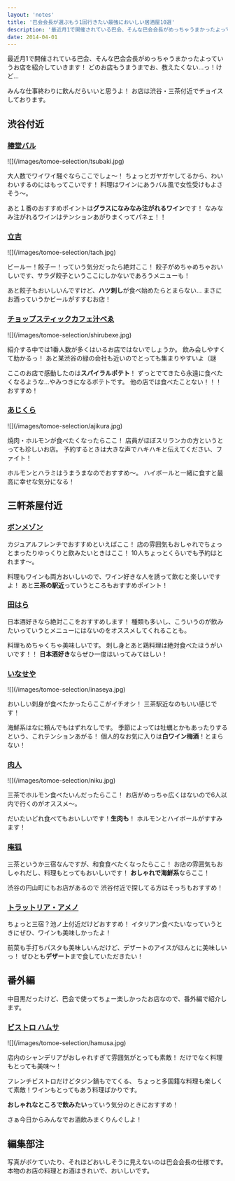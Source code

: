```yaml
---
layout: 'notes'
title: '巴会会長が選ぶもう1回行きたい最強においしい居酒屋10選'
description: '最近月1で開催されている巴会、そんな巴会会長がめっちゃうまかったよっていうお店を紹介していきます！'
date: 2014-04-01
---
```


最近月1で開催されている巴会、そんな巴会会長がめっちゃうまかったよっていうお店を紹介していきます！
どのお店もうまうまでお、教えたくない…っ！けど…
 
みんな仕事終わりに飲んだらいいと思うよ！
お店は渋谷・三茶付近でチョイスしております。
 	
## 渋谷付近
 
### [椿堂バル](http://tabelog.com/tokyo/A1303/A130301/13113899/)

<div class="entry__media">
	![](/images/tomoe-selection/tsubaki.jpg)
</div>

大人数でワイワイ騒ぐならここでしょ〜！
ちょっとガヤガヤしてるから、わいわいするのにはもってこいです！
料理はワインにあうバル風で女性受けもよさそう〜。
 
あと１番のおすすめポイントは**グラスになみなみ注がれるワイン**です！
なみなみ注がれるワインはテンションあがりまくってパネェ！！
 
### [立吉](http://tabelog.com/tokyo/A1303/A130301/13101510/)

<div class="entry__media">
	![](/images/tomoe-selection/tach.jpg)
</div>

ビールー！餃子ー！っていう気分だったら絶対ここ！
餃子がめちゃめちゃおいしいです、サラダ餃子というここにしかないであろうメニューも！
 
あと餃子もおいしいんですけど、**ハツ刺し**が食べ始めたらとまらない…
まさにお酒っていうかビールがすすむお店！
 
### [チョップスティックカフェ汁べゑ](http://tabelog.com/tokyo/A1303/A130301/13010775/)

<div class="entry__media">
	![](/images/tomoe-selection/shirubexe.jpg)
</div>

紹介する中では1番人数が多くはいるお店ではないでしょうか。
飲み会しやすくて助かるっ！
あと某渋谷の緑の会社も近いのでとっても集まりやすいよ（謎
 
ここのお店で感動したのは**スパイラルポテト**！
ずっとでてきたら永遠に食べたくなるような…やみつきになるポテトです。
他の店では食べたことない！！！おすすめ！
 
### [あじくら](http://tabelog.com/tokyo/A1303/A130301/13007270/)

<div class="entry__media">
	![](/images/tomoe-selection/ajikura.jpg)
</div>

焼肉・ホルモンが食べたくなったらここ！
店員がほぼスリランカの方というとっても珍しいお店。
予約するときは大きな声でハキハキと伝えてください、ファイト！
 
ホルモンとハラミはうまうまなのでおすすめ〜。
ハイボールと一緒に食すと最高に幸せな気分になる！
 
## 三軒茶屋付近  
 
### [ボンメゾン](http://tabelog.com/tokyo/A1317/A131706/13159097/)

カジュアルフレンチでおすすめといえばここ！
店の雰囲気もおしゃれでちょっとまったりゆっくりと飲みたいときはここ！
10人ちょっとくらいでも予約はとれます〜。
 
料理もワインも両方おいしいので、ワイン好きな人を誘って飲むと楽しいですよ！
あと**三茶の駅近**っていうところもおすすめポイント！
 
### [田はら](http://tabelog.com/tokyo/A1317/A131706/13115284/)

日本酒好きなら絶対ここをおすすめします！
種類も多いし、こういうのが飲みたいっていうとメニューにはないのをオススメしてくれることも。
 
料理もめちゃくちゃ美味しいです。
刺し身とあと鶏料理は絶対食べたほうがいいです！！
**日本酒好き**ならぜひ一度はいってみてほしい！
 
### [いなせや](http://tabelog.com/tokyo/A1317/A131706/13049388/)

<div class="entry__media">
	![](/images/tomoe-selection/inaseya.jpg)
</div>

おいしい刺身が食べたかったらここがイチオシ！
三茶駅近なのもいい感じです！
 
海鮮系はなに頼んでもはずれなしです。
季節によっては牡蠣とかもあったりするという、これテンションあがる！
個人的なお気に入りは**白ワイン梅酒**！とまらない！
 
### [肉人](http://tabelog.com/tokyo/A1317/A131706/13114909/)

<div class="entry__media">
	![](/images/tomoe-selection/niku.jpg)
</div>

三茶でホルモン食べたいんだったらここ！
お店がめっちゃ広くはないので6人以内で行くのがオススメ〜。
 
だいたいどれ食べてもおいしいです！**生肉も**！
ホルモンとハイボールがすすみます！
 
### [庵狐](http://tabelog.com/tokyo/A1317/A131705/13024958/)

三茶というか三宿なんですが、和食食べたくなったらここ！
お店の雰囲気もおしゃれだし、料理もとってもおいしいです！
**おしゃれで海鮮系**ならここ！
 
渋谷の円山町にもお店があるので
渋谷付近で探してる方はそっちもおすすめ！  
 
### [トラットリア・アメノ](http://tabelog.com/tokyo/A1318/A131801/13117770/)

ちょっと三宿？池ノ上付近だけどおすすめ！
イタリアン食べたいなっていうときにぜひ、ワインも美味しかったよ！
 
前菜も手打ちパスタも美味しいんだけど、デザートのアイスがほんとに美味しいっ！
ぜひとも**デザート**まで食していただきたい！  
 
## 番外編

中目黒だったけど、巴会で使ってちょー楽しかったお店なので、番外編で紹介します。
 
### [ビストロ ハムサ](http://tabelog.com/tokyo/A1317/A131701/13042004/)

<div class="entry__media">
	![](/images/tomoe-selection/hamusa.jpg)
</div>

店内のシャンデリアがおしゃれすぎて雰囲気がとっても素敵！
だけでなく料理もとっても美味〜！
 
フレンチビストロだけどタジン鍋もでてくる、
ちょっと多国籍な料理も楽しくて素敵！ワインもとってもあう料理ばかりです。

**おしゃれなところで飲みたい**っていう気分のときにおすすめ！
 
さぁ今日からみんなでお酒飲みまくりんぐしよ！

## 編集部注

写真がボケていたり、それほどおいしそうに見えないのは巴会会長の仕様です。本物のお店の料理とお酒はきれいで、おいしいです。
